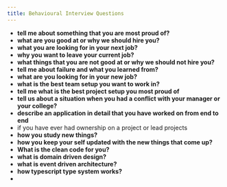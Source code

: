 ```yaml
---
title: Behavioural Interview Questions
---
```


- **tell me about something that you are most proud of?**
- **what are you good at or why we should hire you?**
- **what you are looking for in your next job?**
- **why you want to leave your current job?**
- **what things that you are not good at or why we should not hire you?**
- **tell me about failure and what you learned from?**
- **what are you looking for in your new job?**
- **what is the best team setup you want to work in?**
- **tell me what is the best project setup you most proud of**
- **tell us about a situation when you had a conflict with your manager or your college?**
- **describe an application in detail that you have worked on from end to end**
- if you have ever had ownership on a project or lead projects
- **how you study new things?**
- **how you keep your self updated with the new things that come up?**
- **What is the clean code for you?**
- **what is domain driven design?**
- **what is event driven architecture?**
- **how typescript type system works?**
-